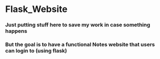 # Flask_Website
### Just putting stuff here to save my work in case something happens
###  But the goal is to have a functional Notes website that users can login to (using flask)
